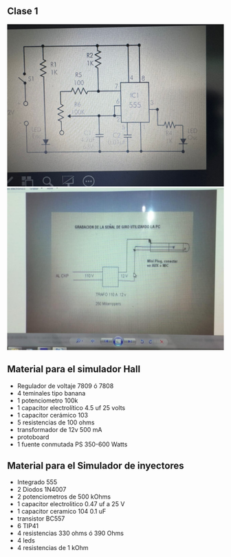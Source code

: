 
## Clase 1


![d1](https://github.com/luisreylara/ElectronicaAutomotriz/blob/main/Clase01/105de598-7753-4a29-a61b-a4183272b4e0.jpg)
![d1](https://github.com/luisreylara/ElectronicaAutomotriz/blob/main/Clase01/26459aa4-f395-4cfb-8dd4-733ffcec86d5.jpg)

## Material para el simulador Hall
* Regulador de voltaje 7809 ó 7808
* 4 teminales tipo banana
* 1 potenciometro 100k
* 1 capacitor electrolítico 4.5 uf 25 volts
* 1 capacitor cerámico 103
* 5 resistencias de 100 ohms
* transformador de 12v 500 mA
* protoboard
* 1 fuente conmutada PS 350-600 Watts

## Material para el Simulador de inyectores
* Integrado 555
* 2 Diodos 1N4007
* 2 potenciometros de 500 kOhms
* 1 capacitor electrolitico 0.47 uf a 25 V
* 1 capacitor ceramico 104 0.1 uF
* transistor BC557
* 6 TIP41
* 4 resistencias 330 ohms ó 390 Ohms
* 4 leds
* 4 resistencias de 1 kOhm
